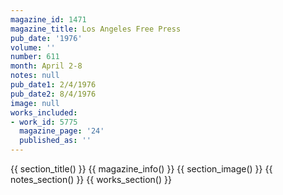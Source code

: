 ```yaml
---
magazine_id: 1471
magazine_title: Los Angeles Free Press
pub_date: '1976'
volume: ''
number: 611
month: April 2-8
notes: null
pub_date1: 2/4/1976
pub_date2: 8/4/1976
image: null
works_included:
- work_id: 5775
  magazine_page: '24'
  published_as: ''
---
```


{{ section_title() }}
{{ magazine_info() }}
{{ section_image() }}
{{ notes_section() }}
{{ works_section() }}
